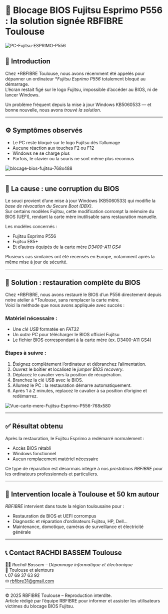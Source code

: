 # 🚨 Blocage BIOS Fujitsu Esprimo P556 : la solution signée RBFIBRE Toulouse

![PC-Fujitsu-ESPRIMO-P556](https://github.com/user-attachments/assets/33e57afa-989b-414d-88f1-abfa4d8cdaf3)


## 🔧 Introduction

Chez *RBFIBRE Toulouse, nous avons récemment été appelés pour dépanner un ordinateur **Fujitsu Esprimo P556* totalement bloqué au démarrage.  
L’écran restait figé sur le logo Fujitsu, impossible d’accéder au BIOS, ni de lancer Windows.

Un problème fréquent depuis la mise à jour Windows KB5060533 — et bonne nouvelle, nous avons *trouvé la solution*.

---

## ⚙ Symptômes observés

- Le PC reste bloqué sur le logo Fujitsu dès l’allumage  
- Aucune réaction aux touches F2 ou F12  
- Windows ne se charge plus  
- Parfois, le clavier ou la souris ne sont même plus reconnus  


![blocage-bios-fujitsu-768x488](https://github.com/user-attachments/assets/0d7b78d1-2ab4-4351-a543-9fb675d699b4)

---

## 🧩 La cause : une corruption du BIOS

Le souci provient d’une mise à jour Windows (KB5060533) qui modifie la *base de révocation du Secure Boot (DBX)*.  
Sur certains modèles Fujitsu, cette modification corrompt la mémoire du BIOS (UEFI), rendant la carte mère inutilisable sans restauration manuelle.

Les modèles concernés :
- Fujitsu Esprimo P556  
- Fujitsu E85+  
- Et d’autres équipés de la carte mère *D3400-A11 GS4*

Plusieurs cas similaires ont été recensés en Europe, notamment après la même mise à jour de sécurité.

---

## 🧠 Solution : restauration complète du BIOS

Chez *RBFIBRE, nous avons restauré le BIOS d’un P556 directement depuis notre atelier à **Toulouse*, sans remplacer la carte mère.  
Voici la méthode que nous avons appliquée avec succès :

### Matériel nécessaire :
- Une *clé USB* formatée en *FAT32*  
- Un *autre PC* pour télécharger le BIOS officiel Fujitsu  
- Le fichier BIOS correspondant à la carte mère (ex. D3400-A11 GS4)

### Étapes à suivre :
1. Éteignez complètement l’ordinateur et débranchez l’alimentation.  
2. Ouvrez le boîtier et localisez le *jumper BIOS recovery*.  
3. Déplacez le cavalier vers la position de récupération.  
4. Branchez la clé USB avec le BIOS.  
5. Allumez le PC : la restauration démarre automatiquement.  
6. Après 1 à 2 minutes, replacez le cavalier à sa position d’origine et redémarrez.


![Vue-carte-mere-Fujitsu-Esprimo-P556-768x580](https://github.com/user-attachments/assets/6b61df89-73d9-4133-a69a-054ec031af5d)

---

## ✅ Résultat obtenu

Après la restauration, le Fujitsu Esprimo a redémarré normalement :  
- Accès BIOS rétabli  
- Windows fonctionnel  
- Aucun remplacement matériel nécessaire  

Ce type de réparation est désormais intégré à nos *prestations RBFIBRE* pour les ordinateurs professionnels et particuliers.

---

## 📍 Intervention locale à Toulouse et 50 km autour

*RBFIBRE* intervient dans toute la région toulousaine pour :  
- Restauration de BIOS et UEFI corrompus  
- Diagnostic et réparation d’ordinateurs Fujitsu, HP, Dell…  
- Maintenance, domotique, caméras de surveillance et électricité générale  

---

## 📞 Contact RACHDI BASSEM Toulouse

🧑‍🔧 *Rachdi Bassem – Dépannage informatique et électronique*  
📍 Toulouse et alentours  
📞 07 69 37 63 92  
✉ [rbfibre31@gmail.com](mailto:rbfibre31@gmail.com)  

---

© 2025 RBFIBRE Toulouse – Reproduction interdite.  
Article rédigé par l’équipe RBFIBRE pour informer et assister les utilisateurs victimes du blocage BIOS Fujitsu.
